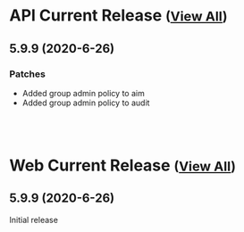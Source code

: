 
# API Current Release <small>([View All](/API.md))</small>
## 5.9.9 (2020-6-26)
### Patches 

- Added group admin policy to aim
- Added group admin policy to audit

<br><br>
# Web Current Release <small>([View All](/Web.md))</small>
## 5.9.9 (2020-6-26)
Initial release

  